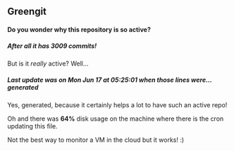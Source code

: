 ## Greengit

#### Do you wonder why this repository is so active?

##### After all it has 3009 commits!

But is it *really* active? Well...

##### Last update was on Mon Jun 17 at 05:25:01 when those lines were... generated

Yes, generated, because it certainly helps a lot to have such an active repo!

Oh and there was **64%** disk usage on the machine
where there is the cron updating this file.

Not the best way to monitor a VM in the cloud but it works! :)
